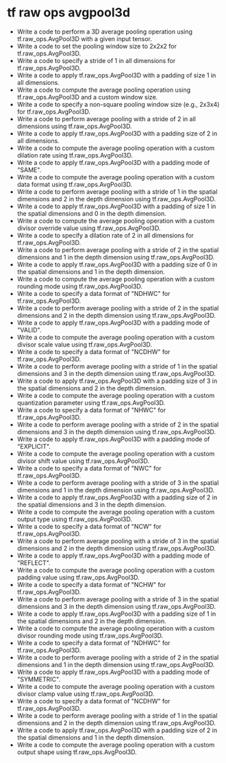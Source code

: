# tf raw ops avgpool3d

- Write a code to perform a 3D average pooling operation using tf.raw_ops.AvgPool3D with a given input tensor.
- Write a code to set the pooling window size to 2x2x2 for tf.raw_ops.AvgPool3D.
- Write a code to specify a stride of 1 in all dimensions for tf.raw_ops.AvgPool3D.
- Write a code to apply tf.raw_ops.AvgPool3D with a padding of size 1 in all dimensions.
- Write a code to compute the average pooling operation using tf.raw_ops.AvgPool3D and a custom window size.
- Write a code to specify a non-square pooling window size (e.g., 2x3x4) for tf.raw_ops.AvgPool3D.
- Write a code to perform average pooling with a stride of 2 in all dimensions using tf.raw_ops.AvgPool3D.
- Write a code to apply tf.raw_ops.AvgPool3D with a padding size of 2 in all dimensions.
- Write a code to compute the average pooling operation with a custom dilation rate using tf.raw_ops.AvgPool3D.
- Write a code to apply tf.raw_ops.AvgPool3D with a padding mode of "SAME".
- Write a code to compute the average pooling operation with a custom data format using tf.raw_ops.AvgPool3D.
- Write a code to perform average pooling with a stride of 1 in the spatial dimensions and 2 in the depth dimension using tf.raw_ops.AvgPool3D.
- Write a code to apply tf.raw_ops.AvgPool3D with a padding of size 1 in the spatial dimensions and 0 in the depth dimension.
- Write a code to compute the average pooling operation with a custom divisor override value using tf.raw_ops.AvgPool3D.
- Write a code to specify a dilation rate of 2 in all dimensions for tf.raw_ops.AvgPool3D.
- Write a code to perform average pooling with a stride of 2 in the spatial dimensions and 1 in the depth dimension using tf.raw_ops.AvgPool3D.
- Write a code to apply tf.raw_ops.AvgPool3D with a padding size of 0 in the spatial dimensions and 1 in the depth dimension.
- Write a code to compute the average pooling operation with a custom rounding mode using tf.raw_ops.AvgPool3D.
- Write a code to specify a data format of "NDHWC" for tf.raw_ops.AvgPool3D.
- Write a code to perform average pooling with a stride of 2 in the spatial dimensions and 2 in the depth dimension using tf.raw_ops.AvgPool3D.
- Write a code to apply tf.raw_ops.AvgPool3D with a padding mode of "VALID".
- Write a code to compute the average pooling operation with a custom divisor scale value using tf.raw_ops.AvgPool3D.
- Write a code to specify a data format of "NCDHW" for tf.raw_ops.AvgPool3D.
- Write a code to perform average pooling with a stride of 1 in the spatial dimensions and 3 in the depth dimension using tf.raw_ops.AvgPool3D.
- Write a code to apply tf.raw_ops.AvgPool3D with a padding size of 3 in the spatial dimensions and 2 in the depth dimension.
- Write a code to compute the average pooling operation with a custom quantization parameter using tf.raw_ops.AvgPool3D.
- Write a code to specify a data format of "NHWC" for tf.raw_ops.AvgPool3D.
- Write a code to perform average pooling with a stride of 2 in the spatial dimensions and 3 in the depth dimension using tf.raw_ops.AvgPool3D.
- Write a code to apply tf.raw_ops.AvgPool3D with a padding mode of "EXPLICIT".
- Write a code to compute the average pooling operation with a custom divisor shift value using tf.raw_ops.AvgPool3D.
- Write a code to specify a data format of "NWC" for tf.raw_ops.AvgPool3D.
- Write a code to perform average pooling with a stride of 3 in the spatial dimensions and 1 in the depth dimension using tf.raw_ops.AvgPool3D.
- Write a code to apply tf.raw_ops.AvgPool3D with a padding size of 2 in the spatial dimensions and 3 in the depth dimension.
- Write a code to compute the average pooling operation with a custom output type using tf.raw_ops.AvgPool3D.
- Write a code to specify a data format of "NCW" for tf.raw_ops.AvgPool3D.
- Write a code to perform average pooling with a stride of 3 in the spatial dimensions and 2 in the depth dimension using tf.raw_ops.AvgPool3D.
- Write a code to apply tf.raw_ops.AvgPool3D with a padding mode of "REFLECT".
- Write a code to compute the average pooling operation with a custom padding value using tf.raw_ops.AvgPool3D.
- Write a code to specify a data format of "NCHW" for tf.raw_ops.AvgPool3D.
- Write a code to perform average pooling with a stride of 3 in the spatial dimensions and 3 in the depth dimension using tf.raw_ops.AvgPool3D.
- Write a code to apply tf.raw_ops.AvgPool3D with a padding size of 1 in the spatial dimensions and 2 in the depth dimension.
- Write a code to compute the average pooling operation with a custom divisor rounding mode using tf.raw_ops.AvgPool3D.
- Write a code to specify a data format of "NDHWC" for tf.raw_ops.AvgPool3D.
- Write a code to perform average pooling with a stride of 2 in the spatial dimensions and 1 in the depth dimension using tf.raw_ops.AvgPool3D.
- Write a code to apply tf.raw_ops.AvgPool3D with a padding mode of "SYMMETRIC".
- Write a code to compute the average pooling operation with a custom divisor clamp value using tf.raw_ops.AvgPool3D.
- Write a code to specify a data format of "NCDHW" for tf.raw_ops.AvgPool3D.
- Write a code to perform average pooling with a stride of 1 in the spatial dimensions and 2 in the depth dimension using tf.raw_ops.AvgPool3D.
- Write a code to apply tf.raw_ops.AvgPool3D with a padding size of 2 in the spatial dimensions and 1 in the depth dimension.
- Write a code to compute the average pooling operation with a custom output shape using tf.raw_ops.AvgPool3D.